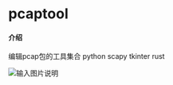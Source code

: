 # pcaptool

#### 介绍
编辑pcap包的工具集合
python scapy tkinter rust

![输入图片说明](https://foruda.gitee.com/images/1718869770419457224/71b0e8b2_10917768.png "y.png")

